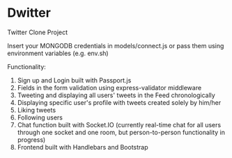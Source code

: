 # Dwitter
Twitter Clone Project

Insert your MONGODB credentials in models/connect.js or pass them using environment variables (e.g. env.sh)

Functionality: 
  1. Sign up and Login built with Passport.js
  2. Fields in the form validation using express-validator middleware
  3. Tweeting and displaying all users' tweets in the Feed chronologically
  4. Displaying specific user's profile with tweets created solely by him/her
  5. Liking tweets
  6. Following users
  7. Chat function built with Socket.IO (currently real-time chat for all users through one socket and one room, but person-to-person functionality in progress)
  8. Frontend built with Handlebars and Bootstrap
